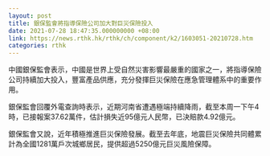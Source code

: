 ```yaml
---
layout: post
title: 銀保監會將指導保險公司加大對巨災保險投入
date: 2021-07-28 18:47:35.000000000 +08:00
link: https://news.rthk.hk/rthk/ch/component/k2/1603051-20210728.htm
categories: rthk
---
```


中國銀保監會表示，中國是世界上受自然災害影響最嚴重的國家之一，將指導保險公司持續加大投入，豐富產品供應，充分發揮巨災保險在應急管理體系中的重要作用。

銀保監會回覆外電查詢時表示，近期河南省遭遇極端持續降雨，截至本周一下午4時，已接報案37.62萬件，估計損失近95億元人民幣，已決賠款4.92億元。

銀保監會又說，近年積極推進巨災保險發展。截至去年底，地震巨災保險共同體累計為全國1281萬戶次城鄉居民，提供超過5250億元巨災風險保障。
